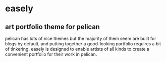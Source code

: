 # easely
## art portfolio theme for pelican
pelican has lots of nice themes but the majority of them seem are built for blogs by default, and putting together a good-looking portfolio requires a bit of tinkering.  easely is designed to enable artists of all kinds to create a convenient portfolio for their work in pelican.